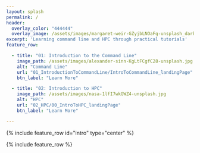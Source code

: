 ```yaml
---
layout: splash
permalink: /
header:
  overlay_color: "444444"
  overlay_image: /assets/images/margaret-weir-GZyjbLNOaFg-unsplash_dark.jpg
excerpt: 'Learning command line and HPC through practical tutorials'
feature_row:

  - title: "01: Introduction to the Command Line"
    image_path: /assets/images/alexander-sinn-KgLtFCgfC28-unsplash.jpg
    alt: "Command Line"
    url: "01_IntroductionToCommandLine/IntroToCommandLine_landingPage"
    btn_label: "Learn More"

  - title: "02: Introduction to HPC"
    image_path: /assets/images/nasa-1lfI7wkGWZ4-unsplash.jpg
    alt: "HPC"
    url: "02_HPC/00_IntroToHPC_landingPage"
    btn_label: "Learn More"

---
```



{% include feature_row id="intro" type="center" %}

{% include feature_row %}

